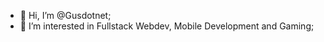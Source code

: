- 👋 Hi, I’m @Gusdotnet;
- 👀 I’m interested in Fullstack Webdev, Mobile Development and Gaming;


<!---
Gusdotnet/Gusdotnet is a ✨ special ✨ repository because its `README.md` (this file) appears on your GitHub profile.
You can click the Preview link to take a look at your changes.
--->
